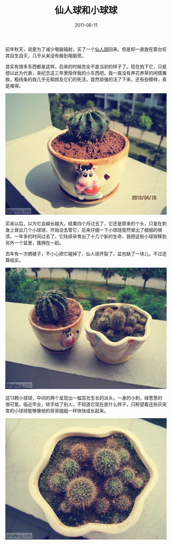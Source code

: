 ﻿---
title: "仙人球和小球球"
date: 2011-06-11
categories: 
  - "essay"
tags: 
  - "仙人球"
---

前年秋天，说是为了减少电脑辐射，买了一个[仙人球](http://www.jfsay.com/archives/148.html "盆栽和咸鸭蛋")回来。但是却一直放在窗台任其自生自灭，几乎从来没有搬到电脑旁。

其实有很多东西都是这样，后来的时候完全不是当初的样子了。现在拍下它，只是想以此为代表，来纪念这三年里陪伴我的小东西吧。我一直没有养花养草的闲情雅致，粗线条的我几乎无暇顾及它们的死活，竟然顽强的活了下来，还有些模样，真是难得。

![IMG_0832](/images/5820180299_b7c8dedfde_z.jpg)

买来以后，以为它会越长越大，结果四个月过去了，它还是原来的个头，只是在刺身上冒出几个小球球，开始没去管它，后来仔细一下小球球竟然冒出了细细的根须。一年多的时间过去了，它陆续孕育出了十几个新的生命，我把这些小球球移到另外一个盆里，簇拥在一起。

去年有一次晒被子，不小心把它碰掉了，仙人球开裂了，盆也缺了一块儿，不过还算结实。<!--more-->

![仙人球](/images/5820157403_91cc4ecc5b_z.jpg)

这13颗小球球，中间的两个呈现出一幅茁壮生长的派头，一身的小刺，绿葱葱的很可爱。临近毕业，转手给了别人，不知道它现在是什么样子，只盼望着这些灰突突的小球球能够像他的哥哥姐姐一样快快成长起来。

![仙人球 (1)](/images/5820719088_2923135985_z.jpg)
